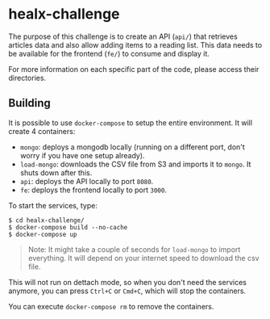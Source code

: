 # healx-challenge
The purpose of this challenge is to create an API (`api/`) that retrieves articles data and also allow adding items to a reading list. This data needs to be available for the frontend (`fe/`) to consume and display it.

For more information on each specific part of the code, please access their directories.

## Building

It is possible to use `docker-compose` to setup the entire environment. It will create 4 containers:
* `mongo`: deploys a mongodb locally (running on a different port, don't worry if you have one setup already).
* `load-mongo`: downloads the CSV file from S3 and imports it to `mongo`. It shuts down after this.
* `api`: deploys the API locally to port `8080`.
* `fe`: deploys the frontend locally to port `3000`.

To start the services, type:
```shell
$ cd healx-challenge/
$ docker-compose build --no-cache
$ docker-compose up
```

> Note: It might take a couple of seconds for `load-mongo` to import everything. It will depend on your internet speed to download the csv file.

This will not run on dettach mode, so when you don't need the services anymore, you can press `Ctrl+C` or `Cmd+C`, which will stop the containers.

You can execute `docker-compose rm` to remove the containers.